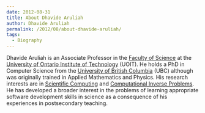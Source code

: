 ```yaml
---
date: 2012-08-31
title: About Dhavide Aruliah
author: Dhavide Aruliah
permalink: /2012/08/about-dhavide-aruliah/
tags:
  - Biography
---
```

Dhavide Aruliah is an Associate Professor in the <a href="http://www.science.uoit.ca" target="_blank">Faculty of Science</a> at the <a href="http://www.uoit.ca" target="_blank">University of Ontario Institute of Technology</a> (UOIT). He holds a PhD in Computer Science from the <a href="http://www.cs.ubc.ca" target="_blank">University of British Columbia</a> (UBC) although was originally trained in Applied Mathematics and Physics. His research interests are in <a href="http://en.wikipedia.org/wiki/Scientific_computing" target="_blank">Scientific Computing</a> and <a href="http://en.wikipedia.org/wiki/Inverse_problems" target="_blank">Computational Inverse Problems</a>. He has developed a broader interest in the problems of learning appropriate software development skills in science as a consequence of his experiences in postsecondary teaching.
